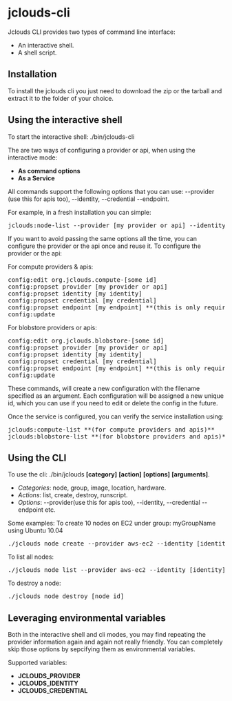 jclouds-cli
===========

Jclouds CLI provides two types of command line interface:

* An interactive shell.
* A shell script.

Installation
-----------
To install the jclouds cli you just need to download the zip or the tarball and extract it to the folder of your choice.

Using the interactive shell
---------------------------
To start the interactive shell:
./bin/jclouds-cli

The are two ways of configuring a provider or api, when using the interactive mode:

* **As command options**
* **As a Service**

All commands support the following options that you can use: --provider (use this for apis too), --identity, --credential --endpoint.

For example, in a fresh installation you can simple:

<pre>
jclouds:node-list --provider [my provider or api] --identity [my identity] --credential [my credential] --endpoint [my endpoint]
</pre>

If you want to avoid passing the same options all the time, you can configure the provider or the api once and reuse it. To configure the provider or the api:

For compute providers & apis:

<pre>
config:edit org.jclouds.compute-[some id]
config:propset provider [my provider or api]
config:propset identity [my identity]
config:propset credential [my credential]
config:propset endpoint [my endpoint] **(this is only required for apis)**
config:update
</pre>

For blobstore providers or apis:

<pre>
config:edit org.jclouds.blobstore-[some id]
config:propset provider [my provider or api]
config:propset identity [my identity]
config:propset credential [my credential]
config:propset endpoint [my endpoint] **(this is only required for apis)**
config:update
</pre>

These commands, will create a new configuration with the filename specified as an argument. Each configuration will be assigned a new unique id, which you can use if you need to edit or delete the config in the future.

Once the service is configured, you can verify the service installation using:

<pre>
jclouds:compute-list **(for compute providers and apis)**
jclouds:blobstore-list **(for blobstore providers and apis)**
</pre>

Using the CLI
----------------
To use the cli:
./bin/jclouds **[category]** **[action]** **[options]** **[arguments]**.

* *Categories*: node, group, image, location, hardware.
* *Actions*: list, create, destroy, runscript.
* *Options*: --provider(use this for apis too), --identity, --credential --endpoint etc.

Some examples:
To create 10 nodes on EC2 under group: myGroupName using Ubuntu 10.04
<pre>
./jclouds node create --provider aws-ec2 --identity [identity] --credential [credential] --os-family ubuntu --os-version 10.04 --adminAcess myGroupName 10
</pre>

To list all nodes:
<pre>
./jclouds node list --provider aws-ec2 --identity [identity] --credential [credential]
</pre>

To destroy a node:
<pre>
./jclouds node destroy [node id]
</pre>

Leveraging environmental variables
-----------------------------------
Both in the interactive shell and cli modes, you may find repeating the provider information again and again not really friendly.
You can completely skip those options by sepcifying them as environmental variables.

Supported variables:
* **JCLOUDS_PROVIDER**
* **JCLOUDS_IDENTITY**
* **JCLOUDS_CREDENTIAL**





